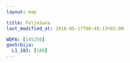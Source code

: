 ```yaml
---
layout: map

title: Felješana
last_modified_at: 2018-05-17T00:48:13+02:00

WDPA: [145250]
geoSrbija:
  L1_183: [189]
---
```

